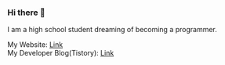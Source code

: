 ### Hi there 👋
I am a high school student dreaming of becoming a programmer. 

My Website: [Link](http://www.yonghyeon.com)<br/>
My Developer Blog(Tistory):  [Link](https://coding-y.tistory.com)

<!--
**gunyu1019/gunyu1019** is a ✨ _special_ ✨ repository because its `README.md` (this file) appears on your GitHub profile.

Here are some ideas to get you started:

- 🔭 I’m currently working on ...
- 🌱 I’m currently learning ...
- 👯 I’m looking to collaborate on ...
- 🤔 I’m looking for help with ...
- 💬 Ask me about ...
- 📫 How to reach me: ...
- 😄 Pronouns: ...
- ⚡ Fun fact: ...
-->
